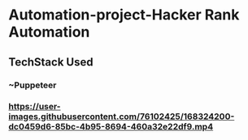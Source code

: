 <h1> Automation-project-Hacker Rank Automation </h1>
  
  <h2>TechStack Used</h2>
  <h3>~Puppeteer<h3>


https://user-images.githubusercontent.com/76102425/168324200-dc0459d6-85bc-4b95-8694-460a32e22df9.mp4

